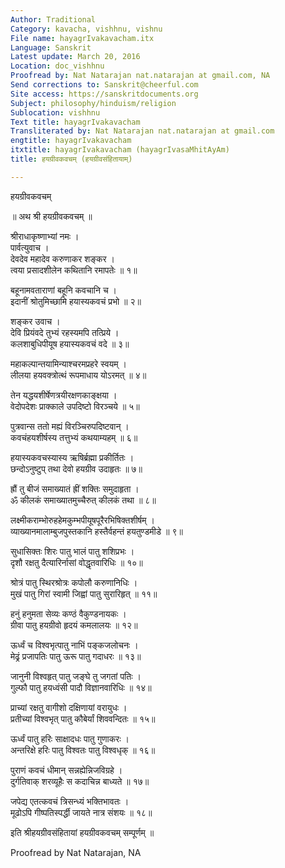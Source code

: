 ```yaml
---
Author: Traditional
Category: kavacha, vishhnu, vishnu
File name: hayagrIvakavacham.itx
Language: Sanskrit
Latest update: March 20, 2016
Location: doc_vishhnu
Proofread by: Nat Natarajan nat.natarajan at gmail.com, NA
Send corrections to: Sanskrit@cheerful.com
Site access: https://sanskritdocuments.org
Subject: philosophy/hinduism/religion
Sublocation: vishhnu
Text title: hayagrIvakavacham
Transliterated by: Nat Natarajan nat.natarajan at gmail.com
engtitle: hayagrIvakavacham
itxtitle: hayagrIvakavacham (hayagrIvasaMhitAyAm)
title: हयग्रीवकवचम् (हयग्रीवसंहितायाम्)

---
```

  
 हयग्रीवकवचम्   
  
॥ अथ श्री हयग्रीवकवचम् ॥  
  
श्रीराधाकृष्णाभ्यां नमः ।  
पार्वत्युवाच ।  
देवदेव महादेव करुणाकर शङ्कर ।  
त्वया प्रसादशीलेन कथितानि रमापतेः ॥ १॥  
  
बहूनामवताराणां बहूनि कवचानि च ।  
इदानीं श्रोतुमिच्छामि हयास्यकवचं प्रभो ॥ २॥  
  
शङ्कर उवाच ।  
देवि प्रियंवदे तुभ्यं रहस्यमपि तत्प्रिये ।  
कलशाबुधिपीयूष हयास्यकवचं वदे ॥ ३॥  
  
महाकल्पान्तयामिन्याश्चरमप्रहरे स्वयम् ।  
लीलया हयवक्त्रोत्थं रूपमाधाय योऽरमत् ॥ ४॥  
  
तेन यद्धयशीर्षेणत्रयीरक्षणकाङ्क्षया ।  
वेदोपदेशः प्राक्काले उपदिष्टो विरञ्चये ॥ ५॥  
  
पुत्रवान्स ततो मह्यं विरञ्चिरुपदिष्टवान् ।  
कवचंहयशीर्षस्य तत्तुभ्यं कथयाम्यहम् ॥ ६॥  
  
हयास्यकवचस्यास्य ऋषिर्ब्रह्मा प्रकीर्तितः ।  
छन्दोऽनुष्टुप् तथा देवो हयग्रीव उदाहृतः ॥ ७॥  
  
ह्रौं तु बीजं समाख्यातं ह्रीं शक्तिः समुदाहृता ।  
ॐ कीलकं समाख्यातमुच्चैरुत् कीलकं तथा ॥ ८॥  
  
लक्ष्मीकराम्भोरुहहेमकुम्भपीयूषपूरैरभिषिक्तशीर्षम् ।  
व्याख्यानमालाम्बुजपुस्तकानि हस्तैर्वहन्तं हयतुण्डमीडे ॥ ९॥  
  
सुधासिक्तः शिरः पातु भालं पातु शशिप्रभः ।  
दृशौ रक्षतु दैत्यारिर्नासां वोद्धृतवारिधिः ॥ १०॥  
  
श्रोत्रं पातु स्थिरश्रोत्रः कपोलौ करुणानिधिः ।  
मुखं पातु गिरां स्वामी जिह्वां पातु सुरारिहृत् ॥ ११॥  
  
हनुं हनुमता सेव्यः कण्ठं वैकुण्डनायकः ।  
ग्रीवा पातु हयग्रीवो हृदयं कमलालयः ॥ १२॥  
  
ऊर्ध्वं च विश्वभृत्पातु नाभिं पङ्कजलोचनः ।  
मेढ्रं प्रजापतिः पातु ऊरू पातु गदाधरः ॥ १३॥  
  
जानुनी विश्वहृत् पातु जङ्घे तु जगतां पतिः ।  
गुल्फौ पातु हयध्वंसी पादौ विज्ञानवारिधिः ॥ १४॥  
  
प्राच्यां रक्षतु वागीशो दक्षिणायां वरायुधः ।  
प्रतीच्यां विश्वभृत् पातु कौबेर्यां शिववन्दितः ॥ १५॥  
  
ऊर्ध्वं पातु हरिः साक्षादधः पातु गुणाकरः ।  
अन्तरिक्षे हरिः पातु विश्वतः पातु विश्वधृक् ॥ १६॥  
  
पुराणं कवचं धीमान् सन्नह्येन्निजविग्रहे ।  
दुर्गतिवाक् शरव्यूहैः स कदाचिन्न बाध्यते ॥ १७॥  
  
जपेद्य एतत्कवचं त्रिसन्ध्यं भक्तिभावतः ।  
मूढोऽपि गीष्पतिस्पर्द्धी जायते नात्र संशयः ॥ १८॥  
  
इति श्रीहयग्रीवसंहितायां हयग्रीवकवचम् सम्पूर्णम् ॥  
  
  
Proofread by Nat Natarajan, NA  
  
  
